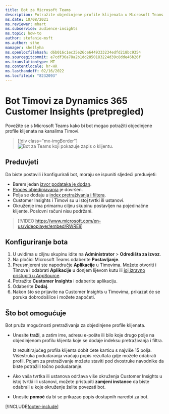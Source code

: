 ```yaml
---
title: Bot za Microsoft Teams
description: Potražite objedinjene profile klijenata u Microsoft Teams pomoću bota.
ms.date: 10/08/2021
ms.reviewer: mhart
ms.subservice: audience-insights
ms.topic: how-to
author: stefanie-msft
ms.author: sthe
manager: shellyha
ms.openlocfilehash: d6b016c1ec35e26ce6449333234edfd218bc9354
ms.sourcegitcommit: e7cdf36a78a2b1dd2850183224d39c8dde46b26f
ms.translationtype: MT
ms.contentlocale: hr-HR
ms.lasthandoff: 02/16/2022
ms.locfileid: "8232093"
---
```

# <a name="teams-bot-for-dynamics-365-customer-insights-preview"></a>Bot Timovi za Dynamics 365 Customer Insights (pretpregled)

Povežite se s Microsoft Teams kako bi bot mogao potražiti objedinjene profile klijenata na kanalima Timovi.

> [!div class="mx-imgBorder"]
> ![Bot za Teams koji pokazuje zapis o klijentu.](media/teams-bot.png "Botovi timova koji pokazuju zapis o klijentu")

## <a name="prerequisites"></a>Preduvjeti

Da biste postavili i konfigurirali bot, moraju se ispuniti sljedeći preduvjeti:

- Barem jedan [izvor podataka je dodan](data-sources.md).
- [Proces objedinjavanja](data-unification.md) je dovršen.
- Polja se dodaju u [index pretraživanja i filtera](search-filter-index.md).
- Customer Insights i Timovi su u istoj tvrtki ili ustanovi.
- Okruženje ima primarnu ciljnu skupinu postavljen na pojedinačne klijente. Poslovni računi nisu podržani.


> [!VIDEO https://www.microsoft.com/en-us/videoplayer/embed/RWRElj]
## <a name="configure-the-bot"></a>Konfiguriranje bota

1. U uvidima u ciljnu skupinu idite na **Administrator** > **Odredišta za izvoz**.
1. Na pločici Microsoft Teams odaberite **Postavljanje**.
1. Preusmjereni ste napodručje **Aplikacije** u Timovima. Možete otvoriti i Timove i odabrati **Aplikacije** u donjem lijevom kutu ili [joj izravno pristupiti u AppSource](https://go.microsoft.com/fwlink/?linkid=2124104).
1. Potražite **Customer Insights** i odaberite aplikaciju.
1. Odaberite **Dodaj**.
1. Nakon što se prijavite na Customer Insights u Timovima, prikazat će se poruka dobrodošlice i možete započeti.

## <a name="things-you-can-do-with-the-bot"></a>Što bot omogućuje

Bot pruža mogućnosti pretraživanja za objedinjene profile klijenata.

- Unesite **traži**, a zatim ime, adresu e-pošte ili bilo koje drugo polje na objedinjenom profilu klijenta koje se dodaje indeksu pretraživanja i filtra.

  Iz rezultirajućeg profila klijenta dobit ćete karticu s najviše 15 polja. Višestruka podudaranja vraćaju popis rezultata gdje možete odabrati profil. Pojam za pretraživanje možete staviti pod dvostruke navodnike da biste potražili točno podudaranje.

- Ako vaša tvrtka ili ustanova održava više okruženja Customer Insights u istoj tvrtki ili ustanovi, možete pristupiti **zamjeni instance** da biste odabrali u koje okruženje želite povezati bot.

- Unesite **pomoć** da bi se prikazao popis dostupnih naredbi za bot.  


[!INCLUDE[footer-include](../includes/footer-banner.md)]